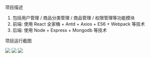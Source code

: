 项目描述
1) 包括用户管理 / 商品分类管理 / 商品管理 / 权限管理等功能模块
2) 前端: 使用 React 全家桶 + Antd + Axios + ES6 + Webpack 等技术
3) 后端: 使用 Node + Express + Mongodb 等技术


项目运行截图

![](D:\MyProject\React-online-retailers\screenshot\运行截图0.png)
![](D:\MyProject\React-online-retailers\screenshot\运行截图.jpg)
![](D:\MyProject\React-online-retailers\screenshot\运行截图2.jpg)
